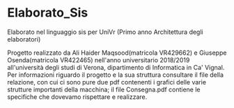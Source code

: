 # Elaborato_Sis
Elaborato nel linguaggio sis per UniVr (Primo anno Architettura degli elaboratori)

Progetto realizzato da Ali Haider Maqsood(matricola VR429662) e Giuseppe Osenda(matricola VR422465) nell'anno universitario 2018/2019 all'università degli studi di Verona, dipartimento di Informatica in Ca' Vignal. 
Per informazioni riguardo il progetto e la sua struttura consultare il file della relazione, con cui ci sono pure due pdf contenenti i grafici delle varie strutture importanti della macchina; il file Consegna.pdf contiene le specifiche che dovevamo rispettare e realizzare.
